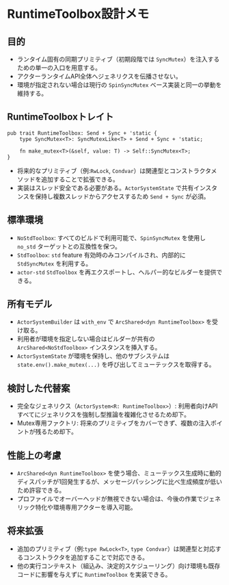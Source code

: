 # RuntimeToolbox設計メモ

## 目的
- ランタイム固有の同期プリミティブ（初期段階では `SyncMutex`）を注入するための単一の入口を用意する。
- アクターランタイムAPI全体へジェネリクスを伝播させない。
- 環境が指定されない場合は現行の `SpinSyncMutex` ベース実装と同一の挙動を維持する。

## RuntimeToolboxトレイト
```
pub trait RuntimeToolbox: Send + Sync + 'static {
    type SyncMutex<T>: SyncMutexLike<T> + Send + Sync + 'static;

    fn make_mutex<T>(&self, value: T) -> Self::SyncMutex<T>;
}
```
- 将来的なプリミティブ（例:`RwLock`, `Condvar`）は関連型とコンストラクタメソッドを追加することで拡張できる。
- 実装はスレッド安全である必要がある。`ActorSystemState` で共有インスタンスを保持し複数スレッドからアクセスするため `Send + Sync` が必須。

## 標準環境
- `NoStdToolbox`: すべてのビルドで利用可能で、`SpinSyncMutex` を使用し `no_std` ターゲットとの互換性を保つ。
- `StdToolbox`: `std` feature 有効時のみコンパイルされ、内部的に `StdSyncMutex` を利用する。
- `actor-std` `StdToolbox` を再エクスポートし、ヘルパー的なビルダーを提供できる。

## 所有モデル
- `ActorSystemBuilder` は `with_env` で `ArcShared<dyn RuntimeToolbox>` を受け取る。
- 利用者が環境を指定しない場合はビルダーが共有の `ArcShared<NoStdToolbox>` インスタンスを挿入する。
- `ActorSystemState` が環境を保持し、他のサブシステムは `state.env().make_mutex(...)` を呼び出してミューテックスを取得する。

## 検討した代替案
- 完全なジェネリクス（`ActorSystem<R: RuntimeToolbox>`）: 利用者向けAPIすべてにジェネリクスを強制し型推論を複雑化させるため却下。
- Mutex専用ファクトリ: 将来のプリミティブをカバーできず、複数の注入ポイントが残るため却下。

## 性能上の考慮
- `ArcShared<dyn RuntimeToolbox>` を使う場合、ミューテックス生成時に動的ディスパッチが1回発生するが、メッセージパッシングに比べ生成頻度が低いため許容できる。
- プロファイルでオーバーヘッドが無視できない場合は、今後の作業でジェネリック特化や環境専用アクターを導入可能。

## 将来拡張
- 追加のプリミティブ（例:`type RwLock<T>`, `type Condvar`）は関連型と対応するコンストラクタを追加することで対応できる。
- 他の実行コンテキスト（組込み、決定的スケジューリング）向け環境も既存コードに影響を与えずに `RuntimeToolbox` を実装できる。
